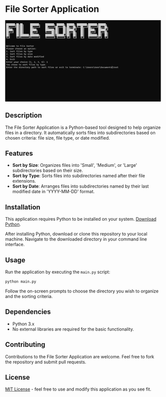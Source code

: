 
# File Sorter Application
![File Sorter](images/filesorter.png)

## Description
The File Sorter Application is a Python-based tool designed to help organize files in a directory. It automatically sorts files into subdirectories based on chosen criteria: file size, file type, or date modified.

## Features
- **Sort by Size**: Organizes files into 'Small', 'Medium', or 'Large' subdirectories based on their size.
- **Sort by Type**: Sorts files into subdirectories named after their file extensions.
- **Sort by Date**: Arranges files into subdirectories named by their last modified date in 'YYYY-MM-DD' format.

## Installation
This application requires Python to be installed on your system. [Download Python](https://www.python.org/downloads/).

After installing Python, download or clone this repository to your local machine. Navigate to the downloaded directory in your command line interface.

## Usage
Run the application by executing the `main.py` script:

```bash
python main.py
```

Follow the on-screen prompts to choose the directory you wish to organize and the sorting criteria.

## Dependencies
- Python 3.x
- No external libraries are required for the basic functionality.

## Contributing
Contributions to the File Sorter Application are welcome. Feel free to fork the repository and submit pull requests.

## License
[MIT License](LICENSE.md) - feel free to use and modify this application as you see fit.
